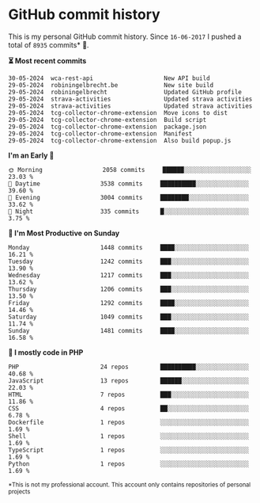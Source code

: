 # GitHub commit history
This is my personal GitHub commit history. Since <!--START_SECTION:first-commit-date-->`16-06-2017`<!--END_SECTION:first-commit-date--> I pushed a total of <!--START_SECTION:total-commit-count-->`8935`<!--END_SECTION:total-commit-count--> commits* 🎉.

<!--START_SECTION:most-recent-commits-->
**⏳ Most recent commits**
                                        
```text
30-05-2024  wca-rest-api                    New API build
29-05-2024  robiningelbrecht.be             New site build
29-05-2024  robiningelbrecht                Updated GitHub profile
29-05-2024  strava-activities               Updated strava activities
29-05-2024  strava-activities               Updated strava activities
29-05-2024  tcg-collector-chrome-extension  Move icons to dist
29-05-2024  tcg-collector-chrome-extension  Build script
29-05-2024  tcg-collector-chrome-extension  package.json
29-05-2024  tcg-collector-chrome-extension  Manifest
29-05-2024  tcg-collector-chrome-extension  Also build popup.js
```
<!--END_SECTION:most-recent-commits-->  

<!--START_SECTION:commits-per-day-time-->
**I&#039;m an Early 🐤**

```text
🌞 Morning                 2058 commits     ██████░░░░░░░░░░░░░░░░░░░   23.03 %
🌆 Daytime                 3538 commits     ██████████░░░░░░░░░░░░░░░   39.60 %
🌃 Evening                 3004 commits     ████████░░░░░░░░░░░░░░░░░   33.62 %
🌙 Night                   335 commits      █░░░░░░░░░░░░░░░░░░░░░░░░   3.75 %
```
<!--END_SECTION:commits-per-day-time-->  

<!--START_SECTION:commits-per-weekday-->
**📅 I&#039;m Most Productive on Sunday**

```text
Monday                    1448 commits     ████░░░░░░░░░░░░░░░░░░░░░   16.21 %
Tuesday                   1242 commits     ███░░░░░░░░░░░░░░░░░░░░░░   13.90 %
Wednesday                 1217 commits     ███░░░░░░░░░░░░░░░░░░░░░░   13.62 %
Thursday                  1206 commits     ███░░░░░░░░░░░░░░░░░░░░░░   13.50 %
Friday                    1292 commits     ████░░░░░░░░░░░░░░░░░░░░░   14.46 %
Saturday                  1049 commits     ███░░░░░░░░░░░░░░░░░░░░░░   11.74 %
Sunday                    1481 commits     ████░░░░░░░░░░░░░░░░░░░░░   16.58 %
```
<!--END_SECTION:commits-per-weekday-->  

<!--START_SECTION:repos-per-language-->
**💬 I mostly code in PHP**

```text
PHP                       24 repos         ██████████░░░░░░░░░░░░░░░   40.68 %
JavaScript                13 repos         ██████░░░░░░░░░░░░░░░░░░░   22.03 %
HTML                      7 repos          ███░░░░░░░░░░░░░░░░░░░░░░   11.86 %
CSS                       4 repos          ██░░░░░░░░░░░░░░░░░░░░░░░   6.78 %
Dockerfile                1 repos          ░░░░░░░░░░░░░░░░░░░░░░░░░   1.69 %
Shell                     1 repos          ░░░░░░░░░░░░░░░░░░░░░░░░░   1.69 %
TypeScript                1 repos          ░░░░░░░░░░░░░░░░░░░░░░░░░   1.69 %
Python                    1 repos          ░░░░░░░░░░░░░░░░░░░░░░░░░   1.69 %
```
<!--END_SECTION:repos-per-language-->  

<sub>*This is not my professional account. This account only contains repositories of personal projects</sub>
